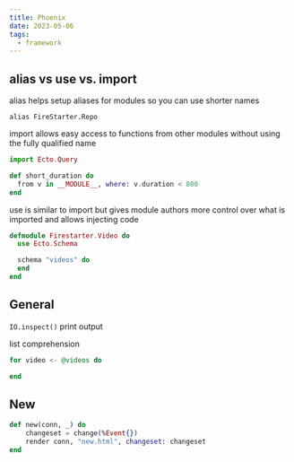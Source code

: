 ```yaml
---
title: Phoenix
date: 2023-05-06
tags:
  - framework
---
```


## alias vs use vs. import

alias helps setup aliases for modules so you can use shorter names

`alias FireStarter.Repo`

import allows easy access to functions from other modules without using the fully qualified name

```elixir
import Ecto.Query

def short_duration do
  from v in __MODULE__, where: v.duration < 800
end
```

use is similar to import but gives module authors more control over what is imported and allows injecting code

```elixir
defmodule Firestarter.Video do
  use Ecto.Schema

  schema "videos" do
  end
end
```

## General

`IO.inspect()` print output

list comprehension

```elixir
for video <- @videos do

end
```

## New

```elixir
def new(conn, _) do
    changeset = change(%Event{})
    render conn, "new.html", changeset: changeset
end
```
